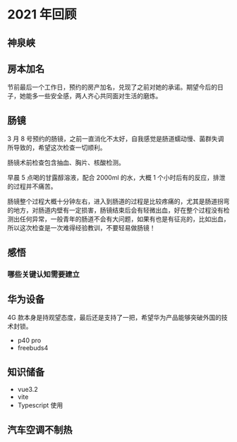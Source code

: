 # 2021 年回顾

## 神泉峡

## 房本加名

节前最后一个工作日，预约的房产加名，兑现了之前对她的承诺。期望今后的日子，她能多一些安全感，两人齐心共同面对生活的磨炼。

## 肠镜

3 月 8 号预约的肠镜，之前一直消化不太好，自我感觉是肠道蠕动慢、菌群失调所导致的，希望这次检查一切顺利。

肠镜术前检查包含抽血、胸片、核酸检测。

早晨 5 点喝的甘露醇溶液，配合 2000ml 的水，大概 1 个小时后有的反应，排泄的过程并不痛苦。

肠镜整个过程大概十分钟左右，进入到肠道的过程是比较疼痛的，尤其是肠道拐弯的地方，对肠道内壁有一定损害，肠镜结束后会有轻微出血，好在整个过程没有检测出任何异常，一般青年的肠道不会有大问题，如果有也是有征兆的，比如出血，所以这次检查是一次难得经验教训，不要轻易做肠镜！

## 感悟

### 哪些关键认知需要建立

## 华为设备

4G 款本身是持观望态度，最后还是支持了一把，希望华为产品能够突破外国的技术封锁。

- p40 pro
- freebuds4

## 知识储备

- vue3.2
- vite
- Typescript 使用

## 汽车空调不制热




##
